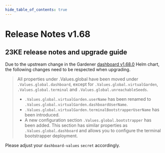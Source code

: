 ```yaml
---
hide_table_of_contents: true
---
```


# Release Notes v1.68

## 23KE release notes and upgrade guide

Due to the upstream change in the Gardener [dashboard v1.68.0](https://github.com/gardener/dashboard/releases/tag/1.68.0) Helm chart, the following changes need to be respected when upgrading.

> All properties under .Values.global have been moved under `.Values.global.dashboard`, except for `.Values.global.virtualGarden`, `.Values.global.terminal` and `.Values.global.unreachableSeeds`.
>  - `.Values.global.virtualGarden.userName` has been renamed to `.Values.global.virtualGarden.dashboardUserName`.
>  - `.Values.global.virtualGarden.terminalBootstrapperUserName` has been introduced.
>  - A new configuration section `.Values.global.bootstrapper` has been added. This section has similar properties as `.Values.global.dashboard` and allows you to configure the terminal bootstrapper deployment.

Please adjust your `dashboard-values` `secret` accordingly.

